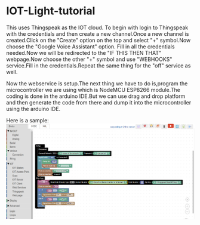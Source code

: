 # IOT-Light-tutorial

This uses Thingspeak as the IOT cloud. To begin with login to Thingspeak with the credentials and then create a new channel.Once a new channel is created.Click on the "Create" option on the top and select "+" symbol.Now choose the "Google Voice Assistant" option. Fill in all the credentials needed.Now we will be redirected to the "IF THIS THEN THAT" webpage.Now choose the other "+" symbol and use "WEBHOOKS" service.Fill in the credentials.Repeat the same thing for the "off" service as well.

Now the webservice is setup.The next thing we have to do is,program the microcontroller we are using which is NodeMCU ESP8266 module.The coding is done in the arduino IDE.But we can use drag and drop platform and then generate the code from there and dump it into the microcontroller using the arduino IDE.

Here is a sample:
![Tuniot.tn](https://github.com/shreyan1999/IOT-Light-tutorial/blob/master/github.png)

